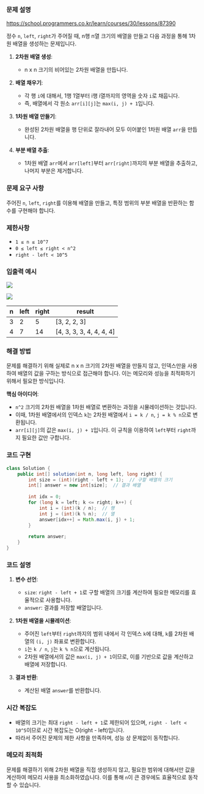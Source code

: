 ### 문제 설명
https://school.programmers.co.kr/learn/courses/30/lessons/87390

정수 `n`, `left`, `right`가 주어질 때, n행 n열 크기의 배열을 만들고 다음 과정을 통해 1차원 배열을 생성하는 문제입니다.

1. **2차원 배열 생성**:
    - n x n 크기의 비어있는 2차원 배열을 만듭니다.

2. **배열 채우기**:
    - 각 행 `i`에 대해서, 1행 1열부터 i행 i열까지의 영역을 숫자 `i`로 채웁니다.
    - 즉, 배열에서 각 원소 `arr[i][j]`는 `max(i, j) + 1`입니다.

3. **1차원 배열 만들기**:
    - 완성된 2차원 배열을 행 단위로 잘라내어 모두 이어붙인 1차원 배열 `arr`을 만듭니다.

4. **부분 배열 추출**:
    - 1차원 배열 `arr`에서 `arr[left]`부터 `arr[right]`까지의 부분 배열을 추출하고, 나머지 부분은 제거합니다.

### 문제 요구 사항

주어진 `n`, `left`, `right`를 이용해 배열을 만들고, 특정 범위의 부분 배열을 반환하는 함수를 구현해야 합니다.

### 제한사항

- `1 ≤ n ≤ 10^7`
- `0 ≤ left ≤ right < n^2`
- `right - left < 10^5`

### 입출력 예시
![](https://i.postimg.cc/SxrF7K5z/Flattened-Fills-ex1.gif)

![](https://i.postimg.cc/sXMkr42p/Flattened-Fills-ex2.gif)

| n  | left | right | result              |
|----|------|-------|---------------------|
| 3  | 2    | 5     | [3, 2, 2, 3]        |
| 4  | 7    | 14    | [4, 3, 3, 3, 4, 4, 4, 4] |

### 해결 방법

문제를 해결하기 위해 실제로 n x n 크기의 2차원 배열을 만들지 않고, 인덱스만을 사용하여 배열의 값을 구하는 방식으로 접근해야 합니다. 이는 메모리와 성능을 최적화하기 위해서 필요한 방식입니다.

**핵심 아이디어**:
- `n^2` 크기의 2차원 배열을 1차원 배열로 변환하는 과정을 시뮬레이션하는 것입니다.
- 이때, 1차원 배열에서의 인덱스 `k`는 2차원 배열에서 `i = k / n`, `j = k % n`으로 변환됩니다.
- `arr[i][j]`의 값은 `max(i, j) + 1`입니다. 이 규칙을 이용하여 `left`부터 `right`까지 필요한 값만 구합니다.

### 코드 구현

```java
class Solution {
    public int[] solution(int n, long left, long right) {
        int size = (int)(right - left + 1);  // 구할 배열의 크기
        int[] answer = new int[size];  // 결과 배열
        
        int idx = 0;
        for (long k = left; k <= right; k++) {
            int i = (int)(k / n);  // 행
            int j = (int)(k % n);  // 열
            answer[idx++] = Math.max(i, j) + 1;
        }
        
        return answer;
    }
}
```

### 코드 설명

1. **변수 선언**:
    - `size`: `right - left + 1`로 구할 배열의 크기를 계산하여 필요한 메모리를 효율적으로 사용합니다.
    - `answer`: 결과를 저장할 배열입니다.

2. **1차원 배열을 시뮬레이션**:
    - 주어진 `left`부터 `right`까지의 범위 내에서 각 인덱스 `k`에 대해, `k`를 2차원 배열의 `(i, j)` 좌표로 변환합니다.
    - `i`는 `k / n`, `j`는 `k % n`으로 계산됩니다.
    - 2차원 배열에서의 값은 `max(i, j) + 1`이므로, 이를 기반으로 값을 계산하고 배열에 저장합니다.

3. **결과 반환**:
    - 계산된 배열 `answer`를 반환합니다.

### 시간 복잡도

- 배열의 크기는 최대 `right - left + 1`로 제한되어 있으며, `right - left < 10^5`이므로 시간 복잡도는 O(right - left)입니다.
- 따라서 주어진 문제의 제한 사항을 만족하며, 성능 상 문제없이 동작합니다.

### 메모리 최적화

문제를 해결하기 위해 2차원 배열을 직접 생성하지 않고, 필요한 범위에 대해서만 값을 계산하여 메모리 사용을 최소화하였습니다. 이를 통해 `n`이 큰 경우에도 효율적으로 동작할 수 있습니다.